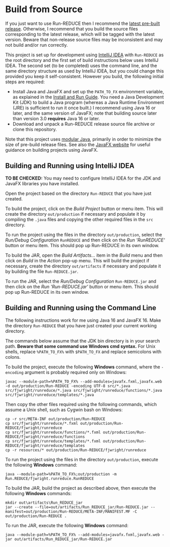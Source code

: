 Build from Source
=================

If you just want to use Run-REDUCE then I recommend the [latest
pre-built
release](https://github.com/fjwright/Run-REDUCE/releases/latest).
Otherwise, I recommend that you build the source files corresponding
to the latest release, which will be tagged with the latest version.
Beware that non-release source files may be inconsistent and may not
build and/or run correctly.

This project is set up for development using [IntelliJ
IDEA](https://www.jetbrains.com/idea/) with `Run-REDUCE` as the root
directory and the first set of build instructions below uses IntelliJ
IDEA. The second set (to be completed) uses the command line, and the
same directory structure as used by IntelliJ IDEA, but you could
change this provided you keep it self-consistent.  However you build,
the following initial steps are required:
* Install Java and JavaFX and set up the `PATH_TO_FX` environment
variable, as explained in the [Install and Run
Guide](https://fjwright.github.io/Run-REDUCE/InstallAndRun.html).
You need a Java Development Kit (JDK) to build a Java program (whereas
a Java Runtime Environment (JRE) is sufficient to run it once built.)
I recommend using Java 16 or later, and the same version of JavaFX;
note that building source later than version 3.0 **requires** Java 16
or later.
* Download and unpack a Run-REDUCE release source file archive or
  clone this repository.

Note that this project uses [modular
Java](https://www.oracle.com/uk/corporate/features/understanding-java-9-modules.html),
primarily in order to minimize the size of pre-build release files.
See also the [JavaFX website](https://openjfx.io/) for useful guidance
on building projects using JavaFX.

Building and Running using IntelliJ IDEA
----------------------------------------

**TO BE CHECKED:** You may need to configure IntelliJ IDEA for the JDK
and JavaFX libraries you have installed.

Open the project based on the directory `Run-REDUCE` that you have
just created.

To build the project, click on the *Build Project* button or menu
item.  This will create the directory `out/production` if necessary
and populate it by compiling the `.java` files and copying the other
required files in the `src` directory.

To run the project using the files in the directory `out/production`,
select the *Run/Debug Configuration* `RunREDUCE` and then click on the
*Run 'RunREDUCE'* button or menu item.  This should pop up Run-REDUCE
in its own window.

To build the JAR, open the *Build Artifacts...* item in the *Build*
menu and then click on *Build* in the *Action* pop-up menu.  This will
build the project if necessary, create the directory `out/artifacts`
if necessary and populate it by building the file `Run-REDUCE.jar`.

To run the JAR, select the *Run/Debug Configuration* `Run-REDUCE.jar`
and then click on the *Run 'Run-REDUCE.jar'* button or menu item.
This should pop up Run-REDUCE in its own window.

Building and Running using the Command Line
-------------------------------------------

The following instructions work for me using Java 16 and JavaFX 16.
Make the directory `Run-REDUCE` that you have just created your
current working directory.

The commands below assume that the JDK bin directory is in your search
path.  **Beware that some command use Windows cmd syntax.** For Unix
shells, replace `%PATH_TO_FX%` with `$PATH_TO_FX` and replace
semicolons with colons.

To build the project, execute the following **Windows** command, where
the `-encoding` argument is probably required only on Windows:

```shell
javac --module-path=%PATH_TO_FX% --add-modules=javafx.fxml,javafx.web -d out/production/Run-REDUCE -encoding UTF-8 src/*.java src/fjwright/runreduce/*.java src/fjwright/runreduce/functions/*.java src/fjwright/runreduce/templates/*.java
```

Then copy the other files required using the following commands, which
assume a Unix shell, such as Cygwin bash on Windows:

```shell
cp -r src/META-INF out/production/Run-REDUCE
cp src/fjwright/runreduce/*.fxml out/production/Run-REDUCE/fjwright/runreduce
cp src/fjwright/runreduce/functions/*.fxml out/production/Run-REDUCE/fjwright/runreduce/functions
cp src/fjwright/runreduce/templates/*.fxml out/production/Run-REDUCE/fjwright/runreduce/templates
cp -r resources/* out/production/Run-REDUCE/fjwright/runreduce
```

To run the project using the files in the directory `out/production`,
execute the following **Windows** command:

```shell
java --module-path=%PATH_TO_FX%;out/production -m Run.REDUCE/fjwright.runreduce.RunREDUCE
```

To build the JAR, build the project as described above, then execute
the following **Windows** commands:

```shell
mkdir out\artifacts\Run_REDUCE_jar
jar --create --file=out/artifacts/Run_REDUCE_jar/Run-REDUCE.jar --manifest=out/production/Run-REDUCE/META-INF/MANIFEST.MF -C out/production/Run-REDUCE .
```

To run the JAR, execute the following **Windows** command:

```shell
java --module-path=%PATH_TO_FX% --add-modules=javafx.fxml,javafx.web -jar out/artifacts/Run_REDUCE_jar/Run-REDUCE.jar
```
